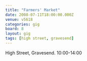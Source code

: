 ```yaml
---
title: "Farmers' Market"
date: 2008-07-11T18:00:00.000Z
venue: v5618
categories: gig
board: 8
layout: gig
tags: [high street, gravesend]
---
```

High Street, Gravesend.    10:00-14:00